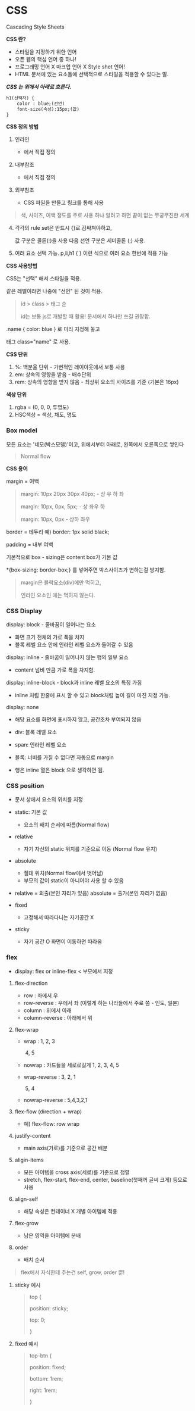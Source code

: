 # CSS

Cascading Style Sheets

**CSS 란?**

- 스타일을 지정하기 위한 언어
- 오픈 웹의 핵심 언어 중 하나!
- 프로그래밍 언어 X 마크업 언어 X Style shet 언어!
- HTML 문서에 있는 요소들에 선택적으로 스타일을 적용할 수 있다는 말.

***CSS 는 위에서 아래로 흐른다.***

```html
h1(선택자) {
	color : blue;(선언)
    font-size(속성):15px;(값)
}
```

**CSS 정의 방법**

1. 인라인

   - <body> 에서 직접 정의

2. 내부참조 

   - <head> 에서 직접 정의

3. 외부참조

   - CSS 파일을 만들고 링크를 통해 사용

> 색, 사이즈, 여백 정도를 주로 사용 하나 알려고 하면 끝이 없는 무궁무진한 세계

4. 각각의 rule set은 반드시 {}로 감싸져야하고, 

   값 구분은 콜론(:)을 사용 다음 선언 구분은 세미콜론 (;) 사용.

5. 여러 요소 선택 가능. p,li,h1 { } 이런 식으로 여러 요소 한번에 적용 가능



**CSS 사용방법**

CSS는 "선택" 해서 스타일을 적용.

같은 레벨이라면 나중에 "선언" 된 것이 적용.

> id > class > 태그 순
>
> id는 보통 js로 개발할 때 활용! 문서에서 하나만 쓰길 권장함.

.name { color: blue } 로 미리 지정해 놓고

태그 class="name" 로 사용.



**CSS 단위**

1. %: 백분율 단위 - 가변적인 레이아웃에서 보통 사용
2. em: 상속의 영향을 받음 - 배수단위
3. rem: 상속의 영향을 받지 않음 - 최상위 요소의 사이즈를 기준 (기본은 16px)

**색상 단위**

1. rgba = (0, 0, 0, 투명도)
2. HSC색상 = 색상, 채도, 명도

### Box model

모든 요소는 '네모(박스모델)'이고, 위에서부터 아래로, 왼쪽에서 오른쪽으로 쌓인다

> Normal flow

**CSS 용어**

margin = 여백

> margin: 10px 20px 30px 40px; - 상 우 하 좌
>
> margin: 10px, 0px, 5px; - 상 좌우 하
>
> margin: 10px, 0px - 상하 좌우

border = 테두리 예) border: 1px solid black;

padding = 내부 여백

기본적으로 box - sizing은 content box가 기본 값

*{box-sizing: border-box;} 를 넣어주면 박스사이즈가 변하는걸 방지함. 

> margin은 블락요소(div)에만 먹히고,
>
> 인라인 요소인 <span>에는 먹히지 않는다.



### CSS Display

display: block - 줄바꿈이 일어나는 요소

- 화면 크기 전체의 가로 폭을 차지
- 블록 레벨 요소 안에 인라인 레벨 요소가 들어갈 수 있음

display: inline - 줄바꿈이 일어나지 않는 행의 일부 요소

- content 넘비 만큼 가로 폭을 차지함.

display: inline-block - block과 inline 레벨 요소의 특징 가짐

- inline 처럼 한줄에 표시 할 수 있고 block처럼 높이 길이 마진 지정 가능.

display: none

- 해당 요소를 화면에 표시하지 않고, 공간조차 부여되지 않음

- div: 블록 레벨 요소

- span: 인라인 레벨 요소

- 블록: 너비를 가질 수 없다면 자동으로 margin

- 행은 inline 열은 block 으로 생각하면 됨.



### CSS position

- 문서 상에서 요소의 위치를 지정
- static: 기본 값
  - 요소의 배치 순서에 따름(Normal flow)
- relative
  - 자기 자신의 static 위치를 기준으로 이동 (Normal flow 유지)
- absolute
  - 절대 위치(Normal flow에서 벗어남)
  - 부모의 값이 static이 아니어야 사용 할 수 있음
- relative = 외출(본인 자리가 있음) absolute = 출가(본인 자리가 없음)

- fixed
  - 고정해서 따라다니는 자기공간 X
- sticky
  - 자기 공간 O 화면이 이동하면 따라옴

### flex

- display: flex or inline-flex < 부모에서 지정

1. flex-direction

   - row : 좌에서 우
   - row-reverse : 우에서 좌 (이렇게 하는 나라들에서 주로 씀 - 인도, 일본)
   - column : 위에서 아래
   - column-reverse : 아래에서 위

2. flex-wrap

   - wrap : 1, 2, 3

     ​       	 4, 5

   - nowrap : 카드들을 세로로길게 1, 2, 3, 4, 5

   - wrap-reverse : 3, 2, 1

     ​                           5, 4

   - nowrap-reverse : 5,4,3,2,1

3. flex-flow (direction + wrap)

   - 예) flex-flow: row wrap

4. justify-content

   - main axis(가로)를 기준으로 공간 배분

5. aligin-items

   - 모든 아이템을 cross axis(세로)를 기준으로 정렬
   - stretch, flex-start, flex-end, center, baseline(첫째꺼 글씨 크게) 등으로 사용

6. align-self

   - 해당 속성은 컨테이너 X 개별 아이템에 적용

7. flex-grow

   - 남은 영역을 아이템에 분배

8. order

   - 배치 순서

> flex에서 자식한테 주는건 self, grow, order 뿐!

1. sticky 예시

   > top {
   >
   >   position: sticky;
   >
   >   top: 0;
   >
   > }

2. fixed 예시

   > top-btn {
   >
   >   position: fixed;
   >
   >   bottom: 1rem;
   >
   >   right: 1rem;
   >
   > }
